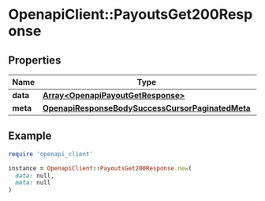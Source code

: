 # OpenapiClient::PayoutsGet200Response

## Properties

| Name | Type | Description | Notes |
| ---- | ---- | ----------- | ----- |
| **data** | [**Array&lt;OpenapiPayoutGetResponse&gt;**](OpenapiPayoutGetResponse.md) |  | [optional] |
| **meta** | [**OpenapiResponseBodySuccessCursorPaginatedMeta**](OpenapiResponseBodySuccessCursorPaginatedMeta.md) |  | [optional] |

## Example

```ruby
require 'openapi_client'

instance = OpenapiClient::PayoutsGet200Response.new(
  data: null,
  meta: null
)
```

